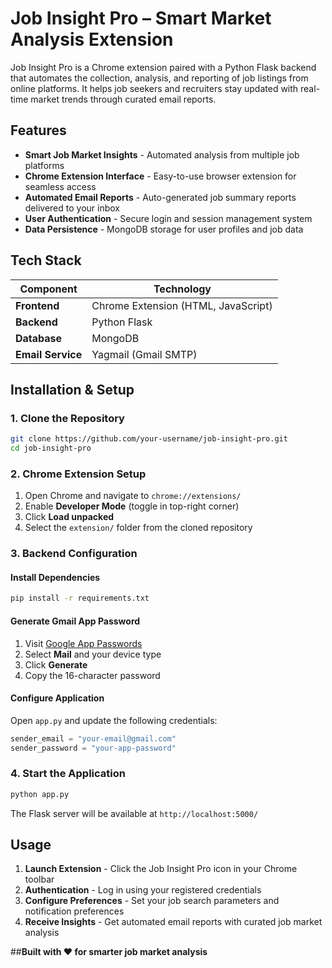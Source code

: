 # Job Insight Pro – Smart Market Analysis Extension

Job Insight Pro is a Chrome extension paired with a Python Flask backend that automates the collection, analysis, and reporting of job listings from online platforms. It helps job seekers and recruiters stay updated with real-time market trends through curated email reports.

## Features

- **Smart Job Market Insights** - Automated analysis from multiple job platforms
- **Chrome Extension Interface** - Easy-to-use browser extension for seamless access
- **Automated Email Reports** - Auto-generated job summary reports delivered to your inbox
- **User Authentication** - Secure login and session management system
- **Data Persistence** - MongoDB storage for user profiles and job data

## Tech Stack

| Component | Technology |
|-----------|------------|
| **Frontend** | Chrome Extension (HTML, JavaScript) |
| **Backend** | Python Flask |
| **Database** | MongoDB |
| **Email Service** | Yagmail (Gmail SMTP) |

## Installation & Setup

### 1. Clone the Repository

```bash
git clone https://github.com/your-username/job-insight-pro.git
cd job-insight-pro
```

### 2. Chrome Extension Setup

1. Open Chrome and navigate to `chrome://extensions/`
2. Enable **Developer Mode** (toggle in top-right corner)
3. Click **Load unpacked**
4. Select the `extension/` folder from the cloned repository

### 3. Backend Configuration

#### Install Dependencies

```bash
pip install -r requirements.txt
```

#### Generate Gmail App Password

1. Visit [Google App Passwords](https://myaccount.google.com/apppasswords)
2. Select **Mail** and your device type
3. Click **Generate**
4. Copy the 16-character password

#### Configure Application

Open `app.py` and update the following credentials:

```python
sender_email = "your-email@gmail.com"
sender_password = "your-app-password"
```

### 4. Start the Application

```bash
python app.py
```

The Flask server will be available at `http://localhost:5000/`

## Usage

1. **Launch Extension** - Click the Job Insight Pro icon in your Chrome toolbar
2. **Authentication** - Log in using your registered credentials
3. **Configure Preferences** - Set your job search parameters and notification preferences
4. **Receive Insights** - Get automated email reports with curated job market analysis


##**Built with ❤️ for smarter job market analysis**
